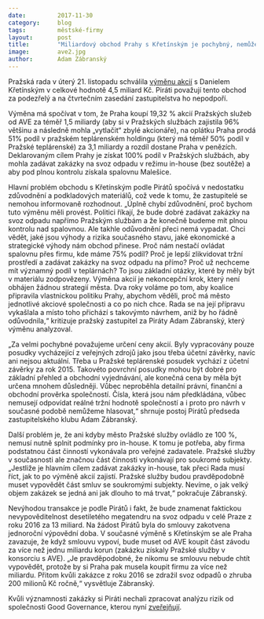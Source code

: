 ```yaml
---
date:         2017-11-30
category:     blog
tags:         městské-firmy
layout:       post
title:        "Miliardový obchod Prahy s Křetínským je pochybný, nemůžeme ho podpořit"
image:        ave2.jpg
author:       Adam Zábranský
---
```


Pražská rada v úterý 21. listopadu schválila [výměnu akcií](https://github.com/pirati-cz/KlubPraha/blob/master/materialy/mestske-firmy/swap-prazske-sluzby-teplarenska/material-do-zastupitelstva.pdf) s Danielem Křetínským v celkové hodnotě 4,5 miliard Kč. Piráti považují tento obchod za podezřelý a na čtvrtečním zasedání zastupitelstva ho nepodpoří.

Výměna má spočívat v tom, že Praha koupí 19,32 % akcií Pražských služeb od AVE za téměř 1,5 miliardy (aby si v Pražských službách zajistila 96% většinu a následně mohla „vytlačit“ zbylé akcionáře), na oplátku Praha prodá 51% podíl v pražském teplárenském holdingu (který má téměř 50% podíl v Pražské teplárenské) za 3,1 miliardy a rozdíl dostane Praha v penězích. Deklarovaným cílem Prahy je získat 100% podíl v Pražských službách, aby mohla zadávat zakázky na svoz odpadu v režimu in-house (bez soutěže) a aby pod plnou kontrolu získala spalovnu Malešice. 

Hlavní problém obchodu s Křetínským podle Pirátů spočívá v nedostatku zdůvodnění a podkladových materiálů, což vede k tomu, že zastupitelé se nemohou informovaně rozhodnout. „Úplně chybí zdůvodnění, proč bychom tuto výměnu měli provést. Politici říkají, že bude dobré zadávat zakázky na svoz odpadu napřímo Pražským službám a že konečně budeme mít plnou kontrolu nad spalovnou. Ale takhle odůvodnění přeci nemá vypadat. Chci vědět, jaké jsou výhody a rizika současného stavu, jaké ekonomické a strategické výhody nám obchod přinese. Proč nám nestačí ovládat spalovnu přes firmu, kde máme 75% podíl? Proč je lepší zlikvidovat tržní prostředí a zadávat zakázky na svoz odpadu na přímo? Proč už nechceme mít významný podíl v teplárnách? To jsou základní otázky, které by měly být v materiálu zodpovězeny. Výměna akcií je nekoncepční krok, který není obhájen žádnou strategií města. Dva roky voláme po tom, aby koalice připravila vlastnickou politiku Prahy, abychom věděli, proč má město jednotlivé akciové společnosti a co po nich chce. Rada se na její přípravu vykašlala a místo toho přichází s takovýmto návrhem, aniž by ho řádně odůvodnila,“ kritizuje pražský zastupitel za Piráty Adam Zábranský, který výměnu analyzoval.

„Za velmi pochybné považujeme určení ceny akcií. Byly vypracovány pouze posudky vycházející z veřejných zdrojů jako jsou třeba účetní závěrky, navíc ani nejsou aktuální. Třeba u Pražské teplárenské posudek vychází z účetní závěrky za rok 2015. Takovéto povrchní posudky mohou být dobré pro základní přehled a obchodní vyjednávání, ale konečná cena by měla být určena mnohem důsledněji. Vůbec neproběhla detailní právní, finanční a obchodní prověrka společností. Čísla, která jsou nám předkládána, vůbec nemusejí odpovídat reálné tržní hodnotě společností a i proto pro návrh v současné podobě nemůžeme hlasovat,“ shrnuje postoj Pirátů předseda zastupitelského klubu Adam Zábranský.

Další problém je, že ani kdyby město Pražské služby ovládlo ze 100 %, nemusí nutně splnit podmínky pro in-house. K tomu je potřeba, aby firma podstatnou část činností vykonávala pro veřejné zadavatele. Pražské služby v současnosti ale značnou část činnosti vykonávají pro soukromé subjekty. „Jestliže je hlavním cílem zadávat zakázky in-house, tak přeci Rada musí říct, jak to po výměně akcií zajistí. Pražské služby budou pravděpodobně muset vypovědět část smluv se soukromými subjekty. Nevíme, o jak velký objem zakázek se jedná ani jak dlouho to má trvat,“ pokračuje Zábranský.

Nevýhodou transakce je podle Pirátů i fakt, že bude znamenat faktickou nevypověditelnost desetiletého megatendru na svoz odpadu v celé Praze z roku 2016 za 13 miliard. Na žádost Pirátů byla do smlouvy zakotvena jednoroční výpovědní doba. V současné výměně s Křetínským se ale Praha zavazuje, že když smlouvu vypoví, bude muset od AVE koupit část závodu za více než jednu miliardu korun (zakázku získaly Pražské služby v konsorciu s AVE). „Je pravděpodobné, že nikomu se smlouvu nebude chtít vypovědět, protože by si Praha pak musela koupit firmu za více než miliardu. Přitom kvůli zakázce z roku 2016 se zdražil svoz odpadů o zhruba 200 milionů Kč ročně,“ vysvětluje Zábranský.

Kvůli významnosti zakázky si Piráti nechali zpracovat analýzu rizik od společnosti Good Governance, kterou nyní [zveřejňují](https://github.com/pirati-cz/KlubPraha/raw/master/materialy/mestske-firmy/swap-prazske-sluzby-teplarenska/analyza-swap.pdf).
